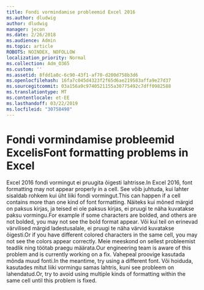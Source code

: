 ```yaml
---
title: Fondi vormindamise probleemid Excel 2016
ms.author: dludwig
author: dludwig
manager: jecon
ms.date: 2/26/2018
ms.audience: Admin
ms.topic: article
ROBOTS: NOINDEX, NOFOLLOW
localization_priority: Normal
ms.collection: Adm_O365
ms.custom: ''
ms.assetid: 8fdd1a0c-6c90-43f1-af70-d200d758b3d6
ms.openlocfilehash: 16fa7c045d4323f2f65d6ae219583affa9e27d37
ms.sourcegitcommit: 03a156a9c9740521155a30775492c7dff0982588
ms.translationtype: MT
ms.contentlocale: et-EE
ms.lasthandoff: 03/22/2019
ms.locfileid: "30758498"
---
```

# <a name="font-formatting-problems-in-excel"></a><span data-ttu-id="3fe2e-102">Fondi vormindamise probleemid Excelis</span><span class="sxs-lookup"><span data-stu-id="3fe2e-102">Font formatting problems in Excel</span></span>

<span data-ttu-id="3fe2e-103">Excel 2016 fondi vormingut ei pruugita õigesti lahtrisse.</span><span class="sxs-lookup"><span data-stu-id="3fe2e-103">In Excel 2016, font formatting may not appear properly in a cell.</span></span> <span data-ttu-id="3fe2e-104">See võib juhtuda, kui lahter sisaldab rohkem kui üht liiki fondi vormingut.</span><span class="sxs-lookup"><span data-stu-id="3fe2e-104">This can happen if a cell contains more than one kind of font formatting.</span></span> <span data-ttu-id="3fe2e-105">Näiteks kui mõned märgid on paksus kirjas, ja teised ei ole paksus kirjas, ei pruugi te näha kuvatakse paksu vormingu.</span><span class="sxs-lookup"><span data-stu-id="3fe2e-105">For example if some characters are bolded, and others are not bolded, you may not see the bold format appear.</span></span> <span data-ttu-id="3fe2e-106">Või kui teil on erinevad värvilised märgid ladestusalale, ei pruugi te näha värvid kuvatakse õigesti.</span><span class="sxs-lookup"><span data-stu-id="3fe2e-106">Or if you have different colored characters in the same cell, you may not see the colors appear correctly.</span></span> <span data-ttu-id="3fe2e-107">Meie meeskond on sellest probleemist teadlik ning töötab praegu määrata.</span><span class="sxs-lookup"><span data-stu-id="3fe2e-107">Our engineering team is aware of this problem and is currently working on a fix.</span></span> <span data-ttu-id="3fe2e-108">Vahepeal proovige kasutada mõnda muud fonti.</span><span class="sxs-lookup"><span data-stu-id="3fe2e-108">In the meantime, try using a different font.</span></span> <span data-ttu-id="3fe2e-109">Või hoiduda, kasutades mitut liiki vormingu samas lahtris, kuni see probleem on lahendatud.</span><span class="sxs-lookup"><span data-stu-id="3fe2e-109">Or, try to avoid using multiple kinds of formatting within the same cell until this problem is fixed.</span></span> 
  

